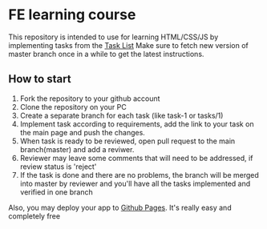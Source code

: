 # FE learning course

This repository is intended to use for learning HTML/CSS/JS by implementing tasks from the [Task List](Tasks.md)
Make sure to fetch new version of master branch once in a while to get the latest instructions.

## How to start

1. Fork the repository to your github account
2. Clone the repository on your PC
3. Create a separate branch for each task (like task-1 or tasks/1)
4. Implement task according to requirements, add the link to your task on the main page and push the changes.
5. When task is ready to be reviewed, open pull request to the main branch(master) and add a reviwer.
6. Reviewer may leave some comments that will need to be addressed, if review status is 'reject'
7. If the task is done and there are no problems, the branch will be merged into master by reviewer and you'll have all the tasks implemented and verified in one branch

Also, you may deploy your app to [Github Pages](https://pages.github.com/). It's really easy and completely free
